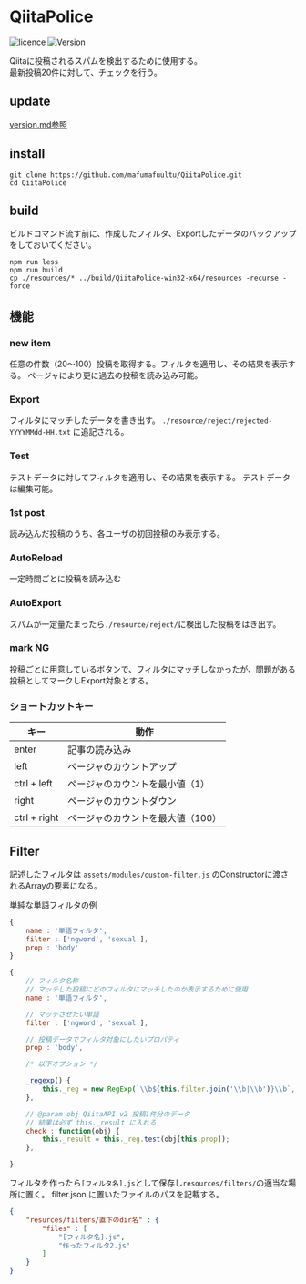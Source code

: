 # QiitaPolice

![licence](https://img.shields.io/badge/license-MIT-blue.svg)
![Version](https://img.shields.io/badge/version-0.1.0-blue.svg)

Qiitaに投稿されるスパムを検出するために使用する。  
最新投稿20件に対して、チェックを行う。

## update
[version.md参照](./version.md)

## install

```
git clone https://github.com/mafumafuultu/QiitaPolice.git
cd QiitaPolice
```

## build

ビルドコマンド流す前に、作成したフィルタ、Exportしたデータのバックアップをしておいてください。

```
npm run less
npm run build
cp ./resources/* ../build/QiitaPolice-win32-x64/resources -recurse -force
```

## 機能

### new item
任意の件数（20～100）投稿を取得する。フィルタを適用し、その結果を表示する。
ページャにより更に過去の投稿を読み込み可能。

### Export
フィルタにマッチしたデータを書き出す。
`./resource/reject/rejected-YYYYMMdd-HH.txt` に追記される。

### Test
テストデータに対してフィルタを適用し、その結果を表示する。
テストデータは編集可能。

### 1st post
読み込んだ投稿のうち、各ユーザの初回投稿のみ表示する。

### AutoReload
一定時間ごとに投稿を読み込む

### AutoExport
スパムが一定量たまったら`./resource/reject/`に検出した投稿をはき出す。

### mark NG
投稿ごとに用意しているボタンで、フィルタにマッチしなかったが、問題がある投稿としてマークしExport対象とする。

### ショートカットキー

|キー |動作 |
|-|-|
|enter |記事の読み込み|
|left |ページャのカウントアップ |
|ctrl + left |ページャのカウントを最小値（1）|
|right |ページャのカウントダウン |
|ctrl + right |ページャのカウントを最大値（100） |


## Filter
記述したフィルタは `assets/modules/custom-filter.js` のConstructorに渡されるArrayの要素になる。

単純な単語フィルタの例

```js
{
	name : '単語フィルタ',
	filter : ['ngword', 'sexual'],
	prop : 'body'
}
```

```js
{
	// フィルタ名称
	// マッチした投稿にどのフィルタにマッチしたのか表示するために使用
	name : '単語フィルタ',

	// マッチさせたい単語
	filter : ['ngword', 'sexual'],

	// 投稿データでフィルタ対象にしたいプロパティ
	prop : 'body',

	/* 以下オプション */

	_regexp() {
		this._reg = new RegExp(`\\b${this.filter.join('\\b|\\b')}\\b`, 'gi');
	},

	// @param obj QiitaAPI v2 投稿1件分のデータ
	// 結果は必ず this._result に入れる
	check : function(obj) {
		this._result = this._reg.test(obj[this.prop]);
	},

}
```

フィルタを作ったら`[フィルタ名].js`として保存し`resources/filters/`の適当な場所に置く。
filter.json に置いたファイルのパスを記載する。

```json
{
	"resurces/filters/直下のdir名" : {
		"files" : [
			"[フィルタ名].js",
			"作ったフィルタ2.js"
		]
	}
}
```
